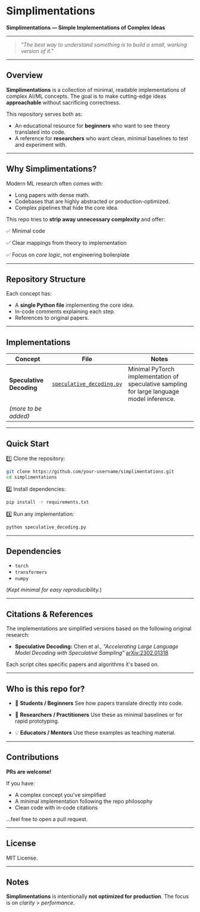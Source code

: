 # Simplimentations

**Simplimentations — Simple Implementations of Complex Ideas**

---

> *"The best way to understand something is to build a small, working version of it."*

---

## Overview

**Simplimentations** is a collection of minimal, readable implementations of complex AI/ML concepts. The goal is to make cutting-edge ideas **approachable** without sacrificing correctness.

This repository serves both as:

* An educational resource for **beginners** who want to see theory translated into code.
* A reference for **researchers** who want clean, minimal baselines to test and experiment with.

---

## Why Simplimentations?

Modern ML research often comes with:

* Long papers with dense math.
* Codebases that are highly abstracted or production-optimized.
* Complex pipelines that hide the core idea.

This repo tries to **strip away unnecessary complexity** and offer:

✅ Minimal code

✅ Clear mappings from theory to implementation

✅ Focus on *core logic*, not engineering boilerplate

---

## Repository Structure

Each concept has:

* A **single Python file** implementing the core idea.
* In-code comments explaining each step.
* References to original papers.

---

## Implementations

| Concept                  | File                                                   | Notes                                                                                      |
| ------------------------ | ------------------------------------------------------ | ------------------------------------------------------------------------------------------ |
| **Speculative Decoding** | [`speculative_decoding.py`](./speculative_decoding.py) | Minimal PyTorch implementation of speculative sampling for large language model inference. |
| *(more to be added)*     |                                                        |                                                                                            |

---

## Quick Start

1️⃣ Clone the repository:

```bash
git clone https://github.com/your-username/simplimentations.git
cd simplimentations
```

2️⃣ Install dependencies:

```bash
pip install -r requirements.txt
```

3️⃣ Run any implementation:

```bash
python speculative_decoding.py
```

---

## Dependencies

* `torch`
* `transformers`
* `numpy`

(*Kept minimal for easy reproducibility.*)

---

## Citations & References

The implementations are simplified versions based on the following original research:

* **Speculative Decoding:**
  Chen et al., *"Accelerating Large Language Model Decoding with Speculative Sampling"*
  [arXiv:2302.01318](https://arxiv.org/abs/2302.01318)

Each script cites specific papers and algorithms it's based on.

---

## Who is this repo for?

* 🤖 **Students / Beginners**
  See how papers translate directly into code.

* 🔬 **Researchers / Practitioners**
  Use these as minimal baselines or for rapid prototyping.

* 💡 **Educators / Mentors**
  Use these examples as teaching material.

---

## Contributions

**PRs are welcome!**

If you have:

* A complex concept you've simplified
* A minimal implementation following the repo philosophy
* Clean code with in-code citations

…feel free to open a pull request.

---

## License

MIT License.

---

## Notes

**Simplimentations** is intentionally **not optimized for production**.
The focus is on *clarity* > *performance*.
